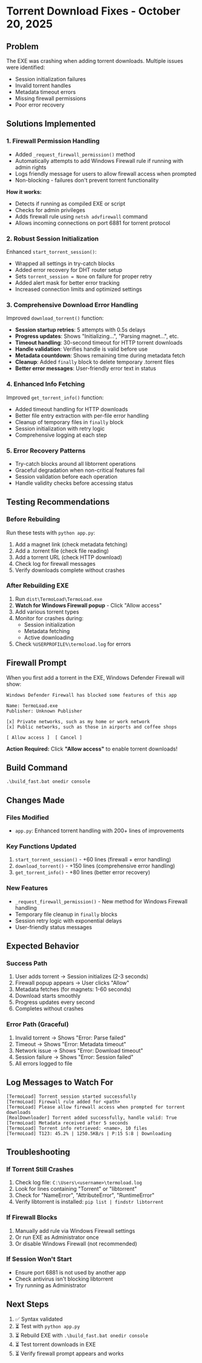# Torrent Download Fixes - October 20, 2025

## Problem
The EXE was crashing when adding torrent downloads. Multiple issues were identified:
- Session initialization failures
- Invalid torrent handles
- Metadata timeout errors
- Missing firewall permissions
- Poor error recovery

## Solutions Implemented

### 1. **Firewall Permission Handling**
- Added `_request_firewall_permission()` method
- Automatically attempts to add Windows Firewall rule if running with admin rights
- Logs friendly message for users to allow firewall access when prompted
- Non-blocking - failures don't prevent torrent functionality

**How it works:**
- Detects if running as compiled EXE or script
- Checks for admin privileges
- Adds firewall rule using `netsh advfirewall` command
- Allows incoming connections on port 6881 for torrent protocol

### 2. **Robust Session Initialization**
Enhanced `start_torrent_session()`:
- Wrapped all settings in try-catch blocks
- Added error recovery for DHT router setup
- Sets `torrent_session = None` on failure for proper retry
- Added alert mask for better error tracking
- Increased connection limits and optimized settings

### 3. **Comprehensive Download Error Handling**
Improved `download_torrent()` function:
- **Session startup retries**: 5 attempts with 0.5s delays
- **Progress updates**: Shows "Initializing...", "Parsing magnet...", etc.
- **Timeout handling**: 30-second timeout for HTTP torrent downloads
- **Handle validation**: Verifies handle is valid before use
- **Metadata countdown**: Shows remaining time during metadata fetch
- **Cleanup**: Added `finally` block to delete temporary .torrent files
- **Better error messages**: User-friendly error text in status

### 4. **Enhanced Info Fetching**
Improved `get_torrent_info()` function:
- Added timeout handling for HTTP downloads
- Better file entry extraction with per-file error handling
- Cleanup of temporary files in `finally` block
- Session initialization with retry logic
- Comprehensive logging at each step

### 5. **Error Recovery Patterns**
- Try-catch blocks around all libtorrent operations
- Graceful degradation when non-critical features fail
- Session validation before each operation
- Handle validity checks before accessing status

## Testing Recommendations

### Before Rebuilding
Run these tests with `python app.py`:
1. Add a magnet link (check metadata fetching)
2. Add a .torrent file (check file reading)
3. Add a torrent URL (check HTTP download)
4. Check log for firewall messages
5. Verify downloads complete without crashes

### After Rebuilding EXE
1. Run `dist\TermoLoad\TermoLoad.exe`
2. **Watch for Windows Firewall popup** - Click "Allow access"
3. Add various torrent types
4. Monitor for crashes during:
   - Session initialization
   - Metadata fetching
   - Active downloading
5. Check `%USERPROFILE%\termoload.log` for errors

## Firewall Prompt
When you first add a torrent in the EXE, Windows Defender Firewall will show:
```
Windows Defender Firewall has blocked some features of this app

Name: TermoLoad.exe
Publisher: Unknown Publisher

[x] Private networks, such as my home or work network
[x] Public networks, such as those in airports and coffee shops

[ Allow access ]  [ Cancel ]
```

**Action Required:** Click **"Allow access"** to enable torrent downloads!

## Build Command
```batch
.\build_fast.bat onedir console
```

## Changes Made

### Files Modified
- `app.py`: Enhanced torrent handling with 200+ lines of improvements

### Key Functions Updated
1. `start_torrent_session()` - +60 lines (firewall + error handling)
2. `download_torrent()` - +150 lines (comprehensive error handling)
3. `get_torrent_info()` - +80 lines (better error recovery)

### New Features
- `_request_firewall_permission()` - New method for Windows Firewall handling
- Temporary file cleanup in `finally` blocks
- Session retry logic with exponential delays
- User-friendly status messages

## Expected Behavior

### Success Path
1. User adds torrent → Session initializes (2-3 seconds)
2. Firewall popup appears → User clicks "Allow"
3. Metadata fetches (for magnets: 1-60 seconds)
4. Download starts smoothly
5. Progress updates every second
6. Completes without crashes

### Error Path (Graceful)
1. Invalid torrent → Shows "Error: Parse failed"
2. Timeout → Shows "Error: Metadata timeout"
3. Network issue → Shows "Error: Download timeout"
4. Session failure → Shows "Error: Session failed"
5. All errors logged to file

## Log Messages to Watch For
```
[TermoLoad] Torrent session started successfully
[TermoLoad] Firewall rule added for <path>
[TermoLoad] Please allow firewall access when prompted for torrent downloads
[RealDownloader] Torrent added successfully, handle valid: True
[TermoLoad] Metadata received after 5 seconds
[TermoLoad] Torrent info retrieved: <name>, 10 files
[TermoLoad] T123: 45.2% | 1250.5KB/s | P:15 S:8 | Downloading
```

## Troubleshooting

### If Torrent Still Crashes
1. Check log file: `C:\Users\<username>\termoload.log`
2. Look for lines containing "Torrent" or "libtorrent"
3. Check for "NameError", "AttributeError", "RuntimeError"
4. Verify libtorrent is installed: `pip list | findstr libtorrent`

### If Firewall Blocks
1. Manually add rule via Windows Firewall settings
2. Or run EXE as Administrator once
3. Or disable Windows Firewall (not recommended)

### If Session Won't Start
- Ensure port 6881 is not used by another app
- Check antivirus isn't blocking libtorrent
- Try running as Administrator

## Next Steps
1. ✅ Syntax validated
2. ⏳ Test with `python app.py`
3. ⏳ Rebuild EXE with `.\build_fast.bat onedir console`
4. ⏳ Test torrent downloads in EXE
5. ⏳ Verify firewall prompt appears and works
